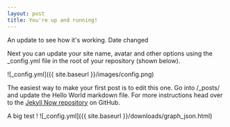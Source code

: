 ```yaml
---
layout: post
title: You're up and running!
---
```


An update to see how it's working. Date changed

<!-- Here is a doc to test how downloading works: [the file]({{ site.url }}/downloads/test2.pdf){:target="_blank"}. -->

Next you can update your site name, avatar and other options using the _config.yml file in the root of your repository (shown below).

![_config.yml]({{ site.baseurl }}/images/config.png)

The easiest way to make your first post is to edit this one. Go into /_posts/ and update the Hello World markdown file. For more instructions head over to the [Jekyll Now repository](https://github.com/barryclark/jekyll-now) on GitHub.

A big test ! ![_config.yml]({{ site.baseurl }}/downloads/graph_json.html)